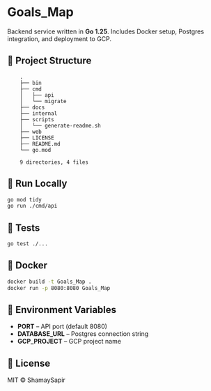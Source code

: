 # Goals_Map

Backend service written in **Go 1.25**.
Includes Docker setup, Postgres integration, and deployment to GCP.

## 📂 Project Structure
```
    .
    ├── bin
    ├── cmd
    │   ├── api
    │   └── migrate
    ├── docs
    ├── internal
    ├── scripts
    │   └── generate-readme.sh
    ├── web
    ├── LICENSE
    ├── README.md
    └── go.mod
    
    9 directories, 4 files
```

## 🚀 Run Locally
```bash
go mod tidy
go run ./cmd/api
```

## 🧪 Tests
```bash
go test ./...
```

## 🐳 Docker
```bash
docker build -t Goals_Map .
docker run -p 8080:8080 Goals_Map
```

## 🧭 Environment Variables
- **PORT** – API port (default 8080)
- **DATABASE_URL** – Postgres connection string
- **GCP_PROJECT** – GCP project name

## 📄 License
MIT © ShamaySapir
